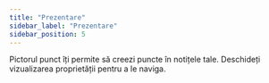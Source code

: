 ```yaml
---
title: "Prezentare"
sidebar_label: "Prezentare"
sidebar_position: 5
---
```


Pictorul punct îți permite să creezi puncte în notițele tale. Deschideți vizualizarea proprietății pentru a le naviga.
